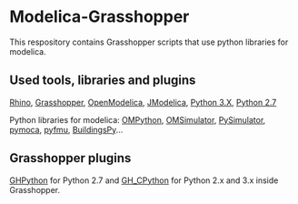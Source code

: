 # Modelica-Grasshopper
This respository contains Grasshopper scripts that use python libraries for modelica.

## Used tools, libraries and plugins
[Rhino](https://www.rhino3d.com/download), 
[Grasshopper](https://www.grasshopper3d.com/), 
[OpenModelica](https://openmodelica.org/download/download-windows), 
[JModelica](https://github.com/JModelica/JModelica/releases/tag/2.14), 
[Python 3.X](https://www.python.org/downloads/),
[Python 2.7](https://www.python.org/downloads/)


Python libraries for modelica: 
[OMPython](https://github.com/OpenModelica/OMPython), [OMSimulator](https://github.com/OpenModelica/OMSimulator), [PySimulator](https://github.com/PySimulator/PySimulator), [pymoca](https://github.com/pymoca/pymoca), [pyfmu](https://github.com/INTO-CPS-Association/pyfmu), [BuildingsPy](https://github.com/lbl-srg/BuildingsPy)...

## Grasshopper plugins 
[GHPython](https://www.food4rhino.com/app/ghpython) for Python 2.7 and [GH_CPython](https://www.food4rhino.com/app/ghcpython) for Python 2.x and 3.x inside Grasshopper.
